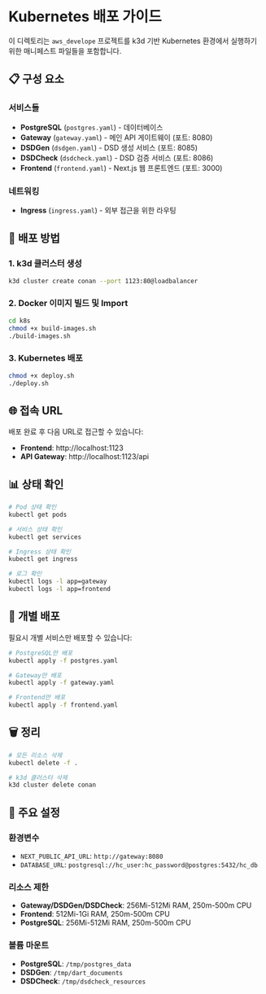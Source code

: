 # Kubernetes 배포 가이드

이 디렉토리는 `aws_develope` 프로젝트를 k3d 기반 Kubernetes 환경에서 실행하기 위한 매니페스트 파일들을 포함합니다.

## 📋 구성 요소

### 서비스들
- **PostgreSQL** (`postgres.yaml`) - 데이터베이스
- **Gateway** (`gateway.yaml`) - 메인 API 게이트웨이 (포트: 8080)
- **DSDGen** (`dsdgen.yaml`) - DSD 생성 서비스 (포트: 8085)
- **DSDCheck** (`dsdcheck.yaml`) - DSD 검증 서비스 (포트: 8086)
- **Frontend** (`frontend.yaml`) - Next.js 웹 프론트엔드 (포트: 3000)

### 네트워킹
- **Ingress** (`ingress.yaml`) - 외부 접근을 위한 라우팅

## 🚀 배포 방법

### 1. k3d 클러스터 생성
```bash
k3d cluster create conan --port 1123:80@loadbalancer
```

### 2. Docker 이미지 빌드 및 Import
```bash
cd k8s
chmod +x build-images.sh
./build-images.sh
```

### 3. Kubernetes 배포
```bash
chmod +x deploy.sh
./deploy.sh
```

## 🌐 접속 URL

배포 완료 후 다음 URL로 접근할 수 있습니다:

- **Frontend**: http://localhost:1123
- **API Gateway**: http://localhost:1123/api

## 📊 상태 확인

```bash
# Pod 상태 확인
kubectl get pods

# 서비스 상태 확인
kubectl get services

# Ingress 상태 확인
kubectl get ingress

# 로그 확인
kubectl logs -l app=gateway
kubectl logs -l app=frontend
```

## 🔧 개별 배포

필요시 개별 서비스만 배포할 수 있습니다:

```bash
# PostgreSQL만 배포
kubectl apply -f postgres.yaml

# Gateway만 배포
kubectl apply -f gateway.yaml

# Frontend만 배포
kubectl apply -f frontend.yaml
```

## 🗑️ 정리

```bash
# 모든 리소스 삭제
kubectl delete -f .

# k3d 클러스터 삭제
k3d cluster delete conan
```

## 📝 주요 설정

### 환경변수
- `NEXT_PUBLIC_API_URL`: `http://gateway:8080`
- `DATABASE_URL`: `postgresql://hc_user:hc_password@postgres:5432/hc_db`

### 리소스 제한
- **Gateway/DSDGen/DSDCheck**: 256Mi-512Mi RAM, 250m-500m CPU
- **Frontend**: 512Mi-1Gi RAM, 250m-500m CPU
- **PostgreSQL**: 256Mi-512Mi RAM, 250m-500m CPU

### 볼륨 마운트
- **PostgreSQL**: `/tmp/postgres_data`
- **DSDGen**: `/tmp/dart_documents`
- **DSDCheck**: `/tmp/dsdcheck_resources` 